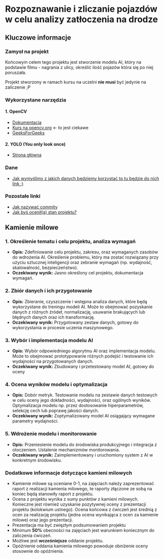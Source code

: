 # Rozpoznawanie i zliczanie pojazdów w celu analizy zatłoczenia na drodze
## Kluczowe informacje
### Zamysł na projekt
Końcowym celem tego projektu jest stworzenie modelu AI, który na podstawie filmu - nagrania z ulicy, określić ilość pojazów która się po niej poruszała.

Projekt stworzony w ramach kursu na uczelni **nie musi** być jedynie na zaliczenie ;P
### Wykorzystane narzędzia
#### 1. OpenCV
- [Dokumentacja](https://docs.opencv.org/4.x/d6/d00/tutorial_py_root.html)
- [Kurs na opencv.org](https://opencv.org/university/free-opencv-course/?utm_source=opcv&utm_medium=menu&utm_campaign=obc) $\leftarrow$ to jest ciekawe
- [GeeksForGeeks](https://www.geeksforgeeks.org/opencv-python-tutorial/)
#### 2. YOLO (You only look once)
- [Strona główna](https://pjreddie.com/darknet/yolo/)
### Dane
- [Jak wymyślimy z jakich danych będziemy korzystać to tu będzie do nich link :)]()
### Pozostałe linki
- [Jak nazywać commity](https://gist.github.com/qoomon/5dfcdf8eec66a051ecd85625518cfd13)
- [Jak byś ocenił(a) stan projektu?](https://www.youtube.com/watch?v=iMmItLCZXv8)
## Kamienie milowe
### 1. **Określenie tematu i celu projektu, analiza wymagań**
- **Opis:** Zdefiniowanie celu projektu, zakresu, oraz wymaganych zasobów do
wdrożenia AI. Określenie problemu, który ma zostać rozwiązany przy użyciu
sztucznej inteligencji oraz zebranie wymagań (np. wydajność, skalowalność,
bezpieczeństwo).
- **Oczekiwany wynik:** Jasno określony cel projektu, dokumentacja wymagań.
### 2. **Zbiór danych i ich przygotowanie**
- **Opis:** Zbieranie, czyszczenie i wstępna analiza danych, które będą wykorzystane
do treningu modeli AI. Może to obejmować pozyskanie danych z różnych źródeł,
normalizację, usuwanie brakujących lub błędnych danych oraz ich
transformację.
- **Oczekiwany wynik:** Przygotowany zestaw danych, gotowy do wykorzystania w
procesie uczenia maszynowego.
### 3. **Wybór i implementacja modelu AI**
- **Opis:** Wybór odpowiedniego algorytmu AI oraz implementacja modelu. Może to
obejmować prototypowanie różnych podejść i testowanie ich wydajności na
przygotowanych danych.
- **Oczekiwany wynik:** Zbudowany i przetestowany model AI, gotowy do oceny
### 4. **Ocena wyników modelu i optymalizacja**
- **Opis:** Dobór metryk. Testowanie modelu na zestawie danych testowych w celu
oceny jego dokładności, wydajności, oraz ogólnych wyników. Optymalizacja
modelu np. przez dostosowanie hiperparametrów, selekcję cech lub poprawę
jakości danych.
- **Oczekiwany wynik:** Zoptymalizowany model AI osiągający wymagane parametry
wydajności.
### 5. **Wdrożenie modelu i monitorowanie**
- **Opis:** Przeniesienie modelu do środowiska produkcyjnego i integracja z
otoczeniem. Ustalenie mechanizmów monitorowania.
- **Oczekiwany wynik:** Zaimplementowany i uruchomiony system z AI w
konkretnym środowisku.
### Dodatkowe informacje dotyczące kamieni milowych
- Kamienie milowe są oceniane 0-1, na zajęciach należy zaprezentować raport z
realizacji kamienia milowego, te raporty złączone ze sobą na koniec będą stanowiły
raport z projektu.
- Ocena z projektu wynika z sumy punktów z kamieni milowych. Konieczne jest również
uzyskanie pozytywnej oceny z prezentacji projektu (kolokwium ustnego). Ocena
końcowa z ćwiczeń jest średnią z ocen za realizację projektu (jedna ocena wynikająca z
ocen za kamienie milowe) oraz jego prezentacji.
- Prezentacja ma być zwięzłym podsumowaniem projektu
- Minimum **50%** obecności na zajęciach jest warunkiem koniecznym do zaliczenia
ćwiczeń.
- Możliwe jest **wcześniejsze** oddanie projektu.
- Opóźnienie oddania kamienia milowego powoduje obniżenie oceny stosownie do
opóźnienia. 